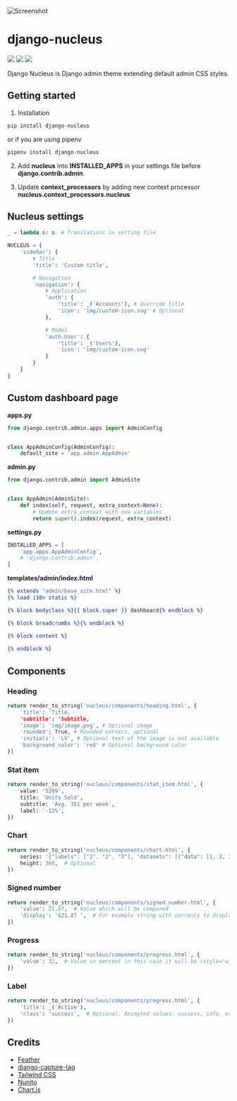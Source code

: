 ![Screenshot](https://github.com/lukasvinclav/django-nucleus/raw/master/screenshot.png)

# django-nucleus

![](https://img.shields.io/badge/Version-0.1.0-orange.svg?style=flat-square)
![](https://img.shields.io/badge/Django-2.1+-green.svg?style=flat-square)
![](https://img.shields.io/badge/License-MIT-blue.svg?style=flat-square)

Django Nucleus is Django admin theme extending default admin CSS styles.

## Getting started

1. Installation

```bash
pip install django-nucleus
```

or if you are using pipenv

```bash
pipenv install django-nucleus
```

2. Add **nucleus** into **INSTALLED_APPS** in your settings file before **django.contrib.admin**.

3. Update **context_processors** by adding new context processor **nucleus.context_processors.nucleus**

## Nucleus settings

```python
_ = lambda s: s  # Translations in setting file

NUCLEUS = {
    'sidebar': {
        # Title
        'title': 'Custom title',

        # Navigation
        'navigation': {
            # Application
            'auth': {
                'title': _('Accounts'), # Override title
                'icon': 'img/custom-icon.svg' # Optional
            },

            # Model
            'auth.User': {
                'title': _('Users'),
                'icon': 'img/custom-icon.svg'
            }        
        }    
    }
}
```

## Custom dashboard page

**apps.py**

```python
from django.contrib.admin.apps import AdminConfig


class AppAdminConfig(AdminConfig):
    default_site = 'app.admin.AppAdmin'
```

**admin.py**

```python
from django.contrib.admin import AdminSite


class AppAdmin(AdminSite):
    def index(self, request, extra_context=None):
        # Update extra_context with new variables
        return super().index(request, extra_context)
```

**settings.py**

```python
INSTALLED_APPS = [
    'app.apps.AppAdminConfig',
    # 'django.contrib.admin',    
]
```

**templates/admin/index.html**

```djangotemplate
{% extends "admin/base_site.html" %}
{% load i18n static %}

{% block bodyclass %}{{ block.super }} dashboard{% endblock %}

{% block breadcrumbs %}{% endblock %}

{% block content %}
 
{% endblock %}
```

## Components

### Heading

```python
return render_to_string('nucleus/components/heading.html', {    
    'title': 'Title,
    'subtitle': 'Subtitle,
    'image': 'img/image.png', # Optional image
    'rounded': True, # Rounded corners, optional
    'initials': 'LV', # Optional text of the image is not available
    'background_color': 'red' # Optional background color
})
```

### Stat item

```python
return render_to_string('nucleus/components/stat_item.html', {
    value: '5269',
    title: 'Units Sold',
    subtitle: 'Avg. 351 per week', 
    label: '-12%',
})
```

### Chart

```python
return render_to_string('nucleus/components/chart.html', {
    series: '{"labels": ["1", "2", "3"], "datasets": [{"data": [1, 2, 3]}]}', # JSON object
    height: 360,  # Optional 
})
```

### Signed number

```python
return render_to_string('nucleus/components/signed_number.html', {
    'value': 21.87,  # Value which will be compared
    'display': '$21.87 ',  # For example string with currency to display (django-money object)
})
```

### Progress

```python
return render_to_string('nucleus/components/progress.html', {
    'value': 32,  # Value in percent in this case it will be (style="width: 32%")
})
```

### Label

```python
return render_to_string('nucleus/components/progress.html', {
    'title': _('Active'),
    'class': 'success',  # Optional. Accepted values: success, info, error 
})
```

## Credits

- [Feather](https://feathericons.com/)
- [django-capture-tag](https://github.com/edoburu/django-capture-tag)
- [Tailwind CSS](https://tailwindcss.com)
- [Nunito](https://fonts.google.com/specimen/Nunito)
- [Chart.js](https://www.chartjs.org/)
